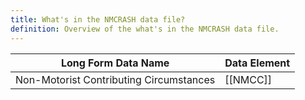 ```yaml
---
title: What's in the NMCRASH data file?
definition: Overview of the what's in the NMCRASH data file.
---
```

| Long Form Data Name                     | Data Element |
| --------------------------------------- | ------------ |
| Non-Motorist Contributing Circumstances | [[NMCC]]     |